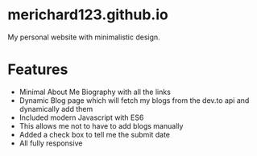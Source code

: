 # merichard123.github.io

My personal website with minimalistic design.

# Features

- Minimal About Me Biography with all the links
- Dynamic Blog page which will fetch my blogs from the dev.to api and dynamically add them
- Included modern Javascript with ES6
- This allows me not to have to add blogs manually
- Added a check box to tell me the submit date
- All fully responsive
